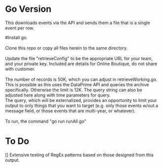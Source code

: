 
# Go Version
This downloads events via the API and sends them a file that is a single event per row.<br>

#Install go.<br>
<br>
Clone this repo or copy all files herein to the same directory.<br>
<br>
Update the file "retrieveConfig" to be the appropriate URL for your team, and your private key.  Included are details for Online Boutique, do not share with customer.<br>
<br>
The number of records is 50K, which you can adjust in retrieveWorking.go.  This is possible as this uses the DataPrime API and queries the archive specifically.  Otherwise the limit is 12K. The query string can also be adjusted here along with time parameters for query.<br>  The query, which will be externalized, provides an opportunity to limit your output to only things that you want to target (e.g. only those events w/out a message field, or those events that are multi-year, or whatever).<br>
<br>
To run, the command "go run runAll.go"<br>

# To Do
[] Extensive testing of RegEx patterns based on those designed from this output.<br>
